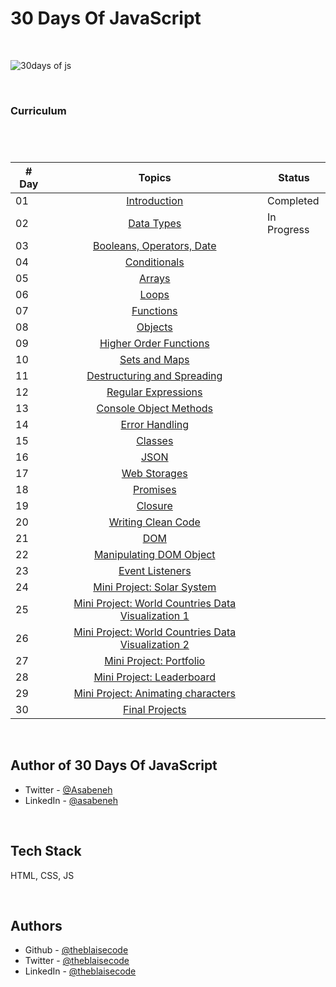 # 30 Days Of JavaScript

<br/>


![30days of js](https://github.com/theblaisecode/30daysofJS/assets/89015653/d3878f83-f53f-44cc-b06c-a46351f06ee1)

<br/>

### Curriculum

#

<br/>

| # Day |                                                                       Topics                                                                        |                     Status                     |
| ----- | :-------------------------------------------------------------------------------------------------------------------------------------------------: |------------------------------------------------|
| 01    |                                                             [Introduction](./readMe.md)                                                             |                   Completed                    |
| 02    |                                               [Data Types](./02_Day_Data_types/02_day_data_types.md)                                                |                  In Progress                   |
| 03    |                             [Booleans, Operators, Date](./03_Day_Booleans_operators_date/03_booleans_operators_date.md)                             |                                         |
| 04    |                                            [Conditionals](./04_Day_Conditionals/04_day_conditionals.md)                                             |                                         |
| 05    |                                                     [Arrays](./05_Day_Arrays/05_day_arrays.md)                                                      |                                         |
| 06    |                                                       [Loops](./06_Day_Loops/06_day_loops.md)                                                       |                                         |
| 07    |                                                 [Functions](./07_Day_Functions/07_day_functions.md)                                                 |                                         |
| 08    |                                                    [Objects](./08_Day_Objects/08_day_objects.md)                                                    |                                         |
| 09    |                             [Higher Order Functions](./09_Day_Higher_order_functions/09_day_higher_order_functions.md)                              |                                         |
| 10    |                                           [Sets and Maps](./10_Day_Sets_and_Maps/10_day_Sets_and_Maps.md)                                           |                                         |
| 11    |                      [Destructuring and Spreading](./11_Day_Destructuring_and_spreading/11_day_destructuring_and_spreading.md)                      |                                         |
| 12    |                                  [Regular Expressions](./12_Day_Regular_expressions/12_day_regular_expressions.md)                                  |                                         |
| 13    |                             [Console Object Methods](./13_Day_Console_object_methods/13_day_console_object_methods.md)                              |                                         |
| 14    |                                         [Error Handling](./14_Day_Error_handling/14_day_error_handling.md)                                          |                                         |
| 15    |                                                    [Classes](./15_Day_Classes/15_day_classes.md)                                                    |                                         |
| 16    |                                                        [JSON](./16_Day_JSON/16_day_json.md)                                                         |                                         |
| 17    |                                            [Web Storages](./17_Day_Web_storages/17_day_web_storages.md)                                             |                                         |
| 18    |                                                  [Promises](./18_Day_Promises/18_day_promises.md)                                                   |                                         |
| 19    |                                                   [Closure](./19_Day_Closures/19_day_closures.md)                                                   |                                         |
| 20    |                                  [Writing Clean Code](./20_Day_Writing_clean_codes/20_day_writing_clean_codes.md)                                   |                                         |
| 21    |                                                          [DOM](./21_Day_DOM/21_day_dom.md)                                                          |                                         |
| 22    |                            [Manipulating DOM Object](./22_Day_Manipulating_DOM_object/22_day_manipulating_DOM_object.md)                            |                                         |
| 23    |                                        [Event Listeners](./23_Day_Event_listeners/23_day_event_listeners.md)                                        |                                         |
| 24    |                             [Mini Project: Solar System](./24_Day_Project_solar_system/24_day_project_solar_system.md)                              |                                         |
| 25    | [Mini Project: World Countries Data Visualization 1](./25_Day_World_countries_data_visualization_1/25_day_world_countries_data_visualization_1.md)  |                                         |
| 26    | [Mini Project: World Countries Data Visualization 2](./26_Day_World_countries_data_visualization_2/26_day_world_countries_data_visualization_2.md)  |                                         |
| 27    |                             [Mini Project: Portfolio](./27_Day_Mini_project_portfolio/27_day_mini_project_portfolio.md)                             |                                         |
| 28    |                          [Mini Project: Leaderboard](./28_Day_Mini_project_leaderboard/28_day_mini_project_leaderboard.md)                          |                                         |
| 29    |             [Mini Project: Animating characters](./29_Day_Mini_project_animating_characters/29_day_mini_project_animating_characters.md)            |                                         |
| 30    |                                     [Final Projects](./30_Day_Mini_project_final/30_day_mini_project_final.md)                                      |                                         |

<br/>

## Author of 30 Days Of JavaScript

- Twitter - [@Asabeneh](https://twitter.com/Asabeneh)
- LinkedIn - [@asabeneh](https://www.linkedin.com/in/asabeneh/)

<br/>

## Tech Stack

HTML, CSS, JS

<br/>

## Authors

- Github - [@theblaisecode](https://github.com/theblaisecode)
- Twitter - [@theblaisecode](https://twitter.com/theblaisecode)
- LinkedIn - [@theblaisecode](https://www.linkedin.com/in/theblaisecode)
